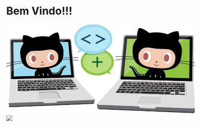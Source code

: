 # Bem Vindo!!!
![teste](octocat.jpg) ![](https://github-readme-stats.vercel.app/api?username=Ondion)
